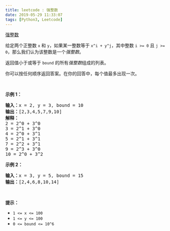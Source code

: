 ```yaml
---
title: leetcode : 强整数
date: 2019-05-29 11:33:07
tags: [Python3, Leetcode]
---
```


[强整数](https://leetcode-cn.com/problems/powerful-integers/)

<p>给定两个正整数 <code>x</code> 和 <code>y</code>，如果某一整数等于 <code>x^i + y^j</code>，其中整数&nbsp;<code>i &gt;= 0</code> 且&nbsp;<code>j &gt;= 0</code>，那么我们认为该整数是一个<em>强整数</em>。</p>

<!-- more -->

<p>返回值小于或等于&nbsp;<code>bound</code>&nbsp;的所有<em>强整数</em>组成的列表。</p>

<p>你可以按任何顺序返回答案。在你的回答中，每个值最多出现一次。</p>

<p>&nbsp;</p>

<p><strong>示例 1：</strong></p>

<pre><strong>输入：</strong>x = 2, y = 3, bound = 10
<strong>输出：</strong>[2,3,4,5,7,9,10]
<strong>解释： </strong>
2 = 2^0 + 3^0
3 = 2^1 + 3^0
4 = 2^0 + 3^1
5 = 2^1 + 3^1
7 = 2^2 + 3^1
9 = 2^3 + 3^0
10 = 2^0 + 3^2
</pre>

<p><strong>示例&nbsp;2：</strong></p>

<pre><strong>输入：</strong>x = 3, y = 5, bound = 15
<strong>输出：</strong>[2,4,6,8,10,14]
</pre>

<p>&nbsp;</p>

<p><strong>提示：</strong></p>

<ul>
	<li><code>1 &lt;= x &lt;= 100</code></li>
	<li><code>1 &lt;= y&nbsp;&lt;= 100</code></li>
	<li><code>0 &lt;= bound&nbsp;&lt;= 10^6</code></li>
</ul>
